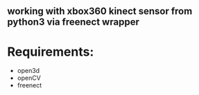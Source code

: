 ## working with xbox360 kinect sensor from python3 via freenect wrapper

# Requirements:
- open3d
- openCV
- freenect


